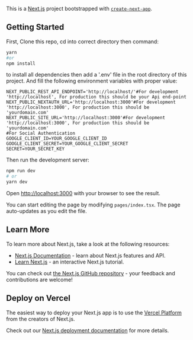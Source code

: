 This is a [Next.js](https://nextjs.org/) project bootstrapped with [`create-next-app`](https://github.com/vercel/next.js/tree/canary/packages/create-next-app).

## Getting Started

First, Clone this repo, cd into correct directory then command:
```bash
yarn 
#or 
npm install 
```
to install all dependencies then add a '.env' file in the root directory of this project.
And fill the following environment variables with proper value:

```.env
NEXT_PUBLIC_REST_API_ENDPOINT='http://localhost/'#For development 'http://localhost', For production this should be your Api end-point
NEXT_PUBLIC_NEXTAUTH_URL='http://localhost:3000'#For development 'http://localhost:3000', For production this should be 'yourdomain.com'
NEXT_PUBLIC_SITE_URL='http://localhost:3000'#For development 'http://localhost:3000', For production this should be 'yourdomain.com'
#For Social Authentication
GOOGLE_CLIENT_ID=YOUR_GOOGLE_CLIENT_ID
GOOGLE_CLIENT_SECRET=YOUR_GOOGLE_CLIENT_SECRET
SECRET=YOUR_SECRET_KEY
```
Then run the development server:

```bash
npm run dev
# or
yarn dev
```

Open [http://localhost:3000](http://localhost:3000) with your browser to see the result.

You can start editing the page by modifying `pages/index.tsx`. The page auto-updates as you edit the file.

## Learn More

To learn more about Next.js, take a look at the following resources:

- [Next.js Documentation](https://nextjs.org/docs) - learn about Next.js features and API.
- [Learn Next.js](https://nextjs.org/learn) - an interactive Next.js tutorial.

You can check out [the Next.js GitHub repository](https://github.com/vercel/next.js/) - your feedback and contributions are welcome!

## Deploy on Vercel

The easiest way to deploy your Next.js app is to use the [Vercel Platform](https://vercel.com/new?utm_medium=default-template&filter=next.js&utm_source=create-next-app&utm_campaign=create-next-app-readme) from the creators of Next.js.

Check out our [Next.js deployment documentation](https://nextjs.org/docs/deployment) for more details.
